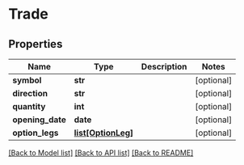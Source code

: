 # Trade

## Properties
Name | Type | Description | Notes
------------ | ------------- | ------------- | -------------
**symbol** | **str** |  | [optional] 
**direction** | **str** |  | [optional] 
**quantity** | **int** |  | [optional] 
**opening_date** | **date** |  | [optional] 
**option_legs** | [**list[OptionLeg]**](OptionLeg.md) |  | [optional] 

[[Back to Model list]](../README.md#documentation-for-models) [[Back to API list]](../README.md#documentation-for-api-endpoints) [[Back to README]](../README.md)


